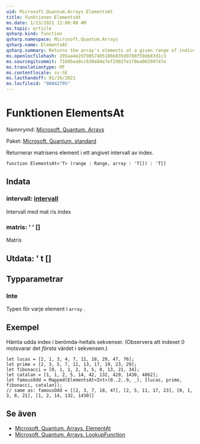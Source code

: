 ```yaml
---
uid: Microsoft.Quantum.Arrays.ElementsAt
title: Funktionen ElementsAt
ms.date: 1/23/2021 12:00:00 AM
ms.topic: article
qsharp.kind: function
qsharp.namespace: Microsoft.Quantum.Arrays
qsharp.name: ElementsAt
qsharp.summary: Returns the array's elements at a given range of indices.
ms.openlocfilehash: 295aa4e2d79857405186b835d9788f59db83d1c3
ms.sourcegitcommit: 71605ea9cc630e84e7ef29027e1f0ea06299747e
ms.translationtype: MT
ms.contentlocale: sv-SE
ms.lasthandoff: 01/26/2021
ms.locfileid: "98842795"
---
```

# <a name="elementsat-function"></a>Funktionen ElementsAt

Namnrymd: [Microsoft. Quantum. Arrays](xref:Microsoft.Quantum.Arrays)

Paket: [Microsoft. Quantum. standard](https://nuget.org/packages/Microsoft.Quantum.Standard)


Returnerar matrisens element i ett angivet intervall av index.

```qsharp
function ElementsAt<'T> (range : Range, array : 'T[]) : 'T[]
```


## <a name="input"></a>Indata

### <a name="range--range"></a>intervall: [intervall](xref:microsoft.quantum.lang-ref.range)

Intervall med mat ris index


### <a name="array--t"></a>matris: ' ' []

Matris



## <a name="output--t"></a>Utdata: ' t []



## <a name="type-parameters"></a>Typparametrar

### <a name="t"></a>Inte

Typen för varje element i `array` .

## <a name="example"></a>Exempel

Hämta udda index i berömda-heltals sekvenser. (Observera att indexet 0 motsvarar det _första_ värdet i sekvensen.)

```qsharp
let lucas = [2, 1, 3, 4, 7, 11, 18, 29, 47, 76];
let prime = [2, 3, 5, 7, 11, 13, 17, 19, 23, 29];
let fibonacci = [0, 1, 1, 2, 3, 5, 8, 13, 21, 34];
let catalan = [1, 1, 2, 5, 14, 42, 132, 429, 1430, 4862];
let famousOdd = Mapped(ElementsAt<Int>(0..2..9, _), [lucas, prime, fibonacci, catalan]);
// same as: famousOdd = [[2, 3, 7, 18, 47], [2, 5, 11, 17, 23], [0, 1, 3, 8, 21], [1, 2, 14, 132, 1430]]
```

## <a name="see-also"></a>Se även

- [Microsoft. Quantum. Arrays. ElementAt](xref:Microsoft.Quantum.Arrays.ElementAt)
- [Microsoft. Quantum. Arrays. LookupFunction](xref:Microsoft.Quantum.Arrays.LookupFunction)